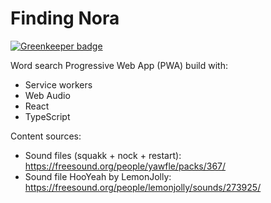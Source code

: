 # Finding Nora

[![Greenkeeper badge](https://badges.greenkeeper.io/vnglst/finding-nora.svg)](https://greenkeeper.io/)

Word search Progressive Web App (PWA) build with:

- Service workers 
- Web Audio
- React
- TypeScript

Content sources:
- Sound files (squakk + nock + restart): https://freesound.org/people/yawfle/packs/367/
- Sound file HooYeah by LemonJolly: https://freesound.org/people/lemonjolly/sounds/273925/


